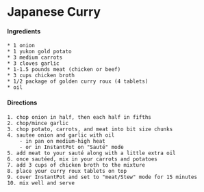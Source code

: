 # Japanese Curry



#### Ingredients
	* 1 onion
	* 1 yukon gold potato
	* 3 medium carrots
	* 3 cloves garlic
	* 1-1.5 pounds meat (chicken or beef)
	* 3 cups chicken broth
	* 1/2 package of golden curry roux (4 tablets)
	* oil

#### Directions
	1. chop onion in half, then each half in fifths
	2. chop/mince garlic
	3. chop potato, carrots, and meat into bit size chunks
	4. sautee onion and garlic with oil
		- in pan on medium-high heat
		- or in InstantPot on "Sauté" mode
	5. add meat to your sauté along with a little extra oil
	6. once sautéed, mix in your carrots and potatoes
	7. add 3 cups of chicken broth to the mixture
	8. place your curry roux tablets on top
	9. cover InstantPot and set to "meat/Stew" mode for 15 minutes
	10. mix well and serve
